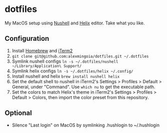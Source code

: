 # dotfiles

My MacOS setup using [Nushell](https://www.nushell.sh) and [Helix](https://helix-editor.com) editor. Take what you like.
  
## Configuration

1. Install [Homebrew](https://brew.sh) and [iTerm2](https://iterm2.com)
2. `git clone git@github.com:alexmingoia/dotfiles.git ~/.dotfiles`
3. Symlink nushell configs `ln -s ~/.dotfiles/nushell ~/Library/Application\ Support/`
4. Symlink helix configs `ln -s ~/.dotfiles/helix ~/.config/`
5. Install nushell and helix `brew install nushell helix`
6. Set the default shell to nushell in iTerm2's Settings > Profiles > Default > General, under "Command". Use `which nu` to get the executable path.
7. Set the colors to match Helix's theme in iTerm2's Settings > Profiles > Default > Colors, then import the color preset from this repository.

## Optional

- Silence "Last login" on MacOS by symlinking .hushlogin to ~/.hushlogin
